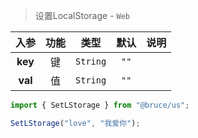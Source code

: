 > 设置LocalStorage - `Web`

入参|功能|类型|默认|说明
:-:|:-:|:-:|:-:|-
**key**|键|`String`|`""`
**val**|值|`String`|`""`

```js
import { SetLStorage } from "@bruce/us";

SetLStorage("love", "我爱你");
```